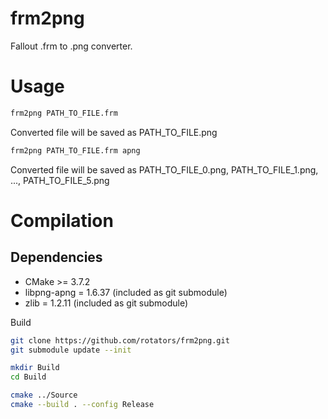 frm2png
=======
Fallout .frm to .png converter.


Usage
=====

```bash
frm2png PATH_TO_FILE.frm
```

Converted file will be saved as PATH_TO_FILE.png

```bash
frm2png PATH_TO_FILE.frm apng
```

Converted file will be saved as PATH_TO_FILE_0.png, PATH_TO_FILE_1.png, ..., PATH_TO_FILE_5.png


Compilation
===========

Dependencies
------------
- CMake >= 3.7.2
- libpng-apng = 1.6.37 (included as git submodule)
- zlib = 1.2.11 (included as git submodule)

Build
```bash
git clone https://github.com/rotators/frm2png.git
git submodule update --init

mkdir Build
cd Build

cmake ../Source
cmake --build . --config Release
```
